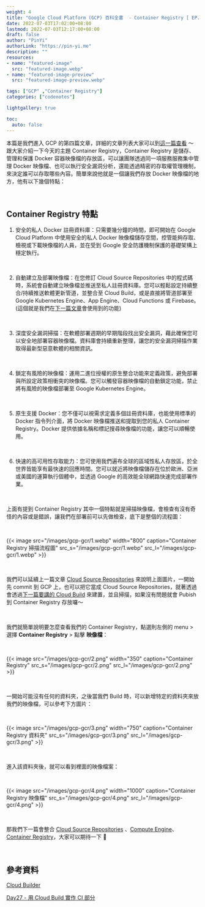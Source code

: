 ```yaml
---
weight: 4
title: "Google Cloud Platform (GCP) 百科全書  - Container Registry [ EP.4 ]"
date: 2022-07-03T17:02:00+08:00
lastmod: 2022-07-03T12:17:00+08:00
draft: false
author: "PinYi"
authorLink: "https://pin-yi.me"
description: ""
resources:
- name: "featured-image"
  src: "featured-image.webp"
- name: "featured-image-preview"
  src: "featured-image-preview.webp"

tags: ["GCP" ,"Container Registry"]
categories: ["codenotes"]

lightgallery: true

toc:
  auto: false
---
```


本篇是我們進入 GCP 的第四篇文章，詳細的文章列表大家可以到[這一篇查看](https://blog.pin-yi.me/gcp-introduce/) ～ 跟大家介紹一下今天的主題 Container Registry，Container Registry 是儲存、管理和保護 Docker 容器映像檔的存放區，可以讓團隊透過同一項服務服務集中管理 Docker 映像檔、也可以執行安全漏洞分析，還能透過精密的存取權管理機制，來決定誰可以存取哪些內容。簡單來說他就是一個讓我們存放 Docker 映像檔的地方，他有以下幾個特點：

<br>

## Container Registry 特點


1. 安全的私人 Docker 註冊資料庫：只需要幾分鐘的時間，即可開始在 Google Cloud Platform 中使用安全的私人 Docker 映像檔儲存空間，控管能夠存取、檢視或下載映像檔的人員，並在受到 Google 安全防護機制保護的基礎架構上穩定執行。

<br>

2. 自動建立及部署映像檔：在您修訂 Cloud Source Repositories 中的程式碼時，系統會自動建立映像檔並推送至私人註冊資料庫。您可以輕鬆設定持續整合/持續推送軟體更新管道，並整合至 Cloud Build，或是直接將管道部署至 Google Kubernetes Engine、App Engine、Cloud Functions 或 Firebase。(這個就是我們在[下一篇文章](https://blog.pin-yi.me/gcp-gcb/)會使用到的功能)

<br>

3. 深度安全漏洞掃描：在軟體部署週期的早期階段找出安全漏洞，藉此確保您可以安全地部署容器映像檔。資料庫會持續重新整理，讓您的安全漏洞掃描作業取得最新型惡意軟體的相關資訊。

<br>

4. 鎖定有風險的映像檔：運用二進位授權的原生整合功能來定義政策，避免部署與所設定政策相衝突的映像檔。您可以觸發容器映像檔的自動鎖定功能，禁止將有風險的映像檔部署至 Google Kubernetes Engine。

<br>

5. 原生支援 Docker：您不僅可以視需求定義多個註冊資料庫，也能使用標準的 Docker 指令列介面，將 Docker 映像檔推送和提取到您的私人 Container Registry。Docker 提供依據名稱和標記搜尋映像檔的功能，讓您可以順暢使用。

<br>

6. 快速的高可用性存取能力：您可使用我們遍布全球的區域性私人存放區，於全世界皆能享有最快速的回應時間。您可以就近將映像檔儲存在位於歐洲、亞洲或美國的運算執行個體中，並透過 Google 的高效能全球網路快速完成部署作業。

<br>

上面有提到 Container Registry 其中一個特點就是掃描映像檔，會檢查有沒有奇怪的內容或是錯誤，讓我們在部署前可以先做檢查，底下是整個的流程圖：

<br>

{{< image src="/images/gcp-gcr/1.webp"  width="800" caption="Container Registry 掃描流程圖" src_s="/images/gcp-gcr/1.webp" src_l="/images/gcp-gcr/1.webp" >}}

<br>

我們可以延續上一篇文章 [Cloud Source Repositories](https://blog.pin-yi.me/gcp-gcsr/) 來說明上面圖片，一開始先 commit 到 GCP 上，也可以把它當成 Cloud Source Repositories，就著透過會透過[下一篇要講的 Cloud Build](https://blog.pin-yi.me/gcp-gcb) 來建置，並且掃描，如果沒有問題就會 Pubish 到 Container Registry 存放囉～

<br>

我們就簡單說明要怎麼查看我們的 Container Registry，點選則左側的 menu > 選擇 **Container Registry** > 點擊 **映像檔**：

<br>

{{< image src="/images/gcp-gcr/2.png"  width="350" caption="Container Registry" src_s="/images/gcp-gcr/2.png" src_l="/images/gcp-gcr/2.png" >}}

<br>

一開始可能沒有任何的資料夾，之後當我們 Build 時，可以新增特定的資料夾來放我們的映像檔，可以參考下方圖片：

<br>

{{< image src="/images/gcp-gcr/3.png"  width="750" caption="Container Registry 資料夾" src_s="/images/gcp-gcr/3.png" src_l="/images/gcp-gcr/3.png" >}}

<br>

進入該資料夾後，就可以看到裡面的映像檔案：

<br>

{{< image src="/images/gcp-gcr/4.png"  width="1000" caption="Container Registry 映像檔" src_s="/images/gcp-gcr/4.png" src_l="/images/gcp-gcr/4.png" >}}

<br>

那我們下一篇會整合 [Cloud Source Repositories](https://blog.pin-yi.me/gcp-gcsr/) 、[Compute Engine](https://blog.pin-yi.me/gcp-gce/)、[Container Registry](https://blog.pin-yi.me/gcp-gcr/)，大家可以期待一下 🥰

<br>

## 參考資料


[Cloud Builder](https://cloud.google.com/build/docs/cloud-builders)

[Day27 - 用 Cloud Build 實作 CI 部分](https://ithelp.ithome.com.tw/articles/10224727)
